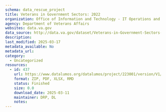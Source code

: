 ```yaml
---
schema: data_rescue_project 
title: Veterans in Government Sectors: 2022
organization: Office of Information and Technology - IT Operations and Services (ITOPS)
agency: Department of Veterans Affairs
websites: data.va.gov
data_source: http://data.va.gov/dataset/Veterans-in-Government-Sectors-2022/fizr-xgn8
description: 
last_modified: 2025-03-17
metadata_available: No
metadata_url: 
category:
  - Uncategorized
resources:
  - id: 437
    url: https://www.datalumos.org/datalumos/project/223001/version/V1/view
    format: ZIP, PDF, XLSX, RMD
    status: Finished
    size: 0.0
    download_date: 2025-03-11
    maintainer: DRP, DL
    notes: 
---
```

